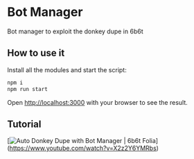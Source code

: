 # Bot Manager
Bot manager to exploit the donkey dupe in 6b6t

## How to use it
Install all the modules and start the script:
```bash
npm i
npm run start
```
Open [http://localhost:3000](http://localhost:3000) with your browser to see the result.

## Tutorial
  [![[Auto Donkey Dupe with Bot Manager | 6b6t Folia](https://www.youtube.com/watch?v=X2z2Y6YMRbs)](https://img.youtube.com/vi/X2z2Y6YMRbs/0.jpg)](https://www.youtube.com/watch?v=X2z2Y6YMRbs)


